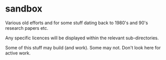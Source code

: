 # sandbox
Various old efforts and for some stuff dating back to 1980's and 90's research papers etc.

Any specific licences will be displayed within the relevant sub-directories.

Some of this stuff may build (and work). Some may not. Don't look here for active work.
